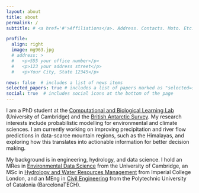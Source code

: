 ```yaml
---
layout: about
title: about
permalink: /
subtitle: # <a href='#'>Affiliations</a>. Address. Contacts. Moto. Etc.

profile:
  align: right
  image: mg963.jpg
  # address: >
  #   <p>555 your office number</p>
  #   <p>123 your address street</p>
  #   <p>Your City, State 12345</p>

news: false  # includes a list of news items
selected_papers: true # includes a list of papers marked as "selected={true}"
social: true  # includes social icons at the bottom of the page
---
```


I am a PhD student at the [Computational and Biological Learning Lab](https://cbl-website.onrender.com/) (University of Cambridge) and the [British Antarctic Survey](https://www.bas.ac.uk/). My research interests include probabilistic modelling for environmental and climate sciences. I am currently working on improving precipitation and river flow predictions in data-scarce mountain regions, such as the Himalayas, and exploring how this translates into actionable information for better decision making. 

My background is in engineering, hydrology, and data science. I hold an MRes in [Environmental Data Science](https://ai4er-cdt.esc.cam.ac.uk/) from the University of Cambridge, an MSc in [Hydrology and Water Resources Management](https://www.imperial.ac.uk/civil-engineering/prospective-students/postgraduate-taught-admissions/environmental-engineering-cluster/msc-hydrology-and-water-resources-management/) from Imperial College London, and an MEng in [Civil Engineering](https://www.upc.edu/en/masters/civil-engineering) from the Polytechnic University of Catalonia (BarcelonaTECH).

<!-- Write your biography here. Tell the world about yourself. Link to your favorite [subreddit](http://reddit.com). You can put a picture in, too. The code is already in, just name your picture `prof_pic.jpg` and put it in the `img/` folder.

Put your address / P.O. box / other info right below your picture. You can also disable any these elements by editing `profile` property of the YAML header of your `_pages/about.md`. Edit `_bibliography/papers.bib` and Jekyll will render your [publications page](/al-folio/publications/) automatically.

Link to your social media connections, too. This theme is set up to use [Font Awesome icons](http://fortawesome.github.io/Font-Awesome/) and [Academicons](https://jpswalsh.github.io/academicons/), like the ones below. Add your Facebook, Twitter, LinkedIn, Google Scholar, or just disable all of them. -->
